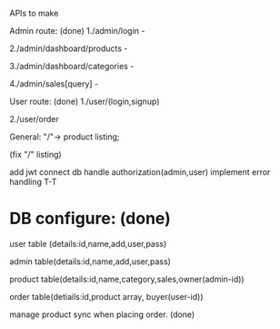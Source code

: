 APIs to make

Admin route: (done)
1./admin/login -

2./admin/dashboard/products -

3./admin/dashboard/categories -

4./admin/sales[query] -

User route: (done)
1./user/(login,signup)

2./user/order

General:
"/"-> product listing;

(fix "/" listing)

add jwt
connect db
handle authorization(admin,user)
implement error handling T-T

# DB configure: (done)

user table (details:id,name,add,user,pass)

admin table(details:id,name,add,user,pass)

product table(details:id,name,category,sales,owner(admin-id))

order table(detiails:id,product array, buyer(user-id))

manage product sync when placing order. (done)
